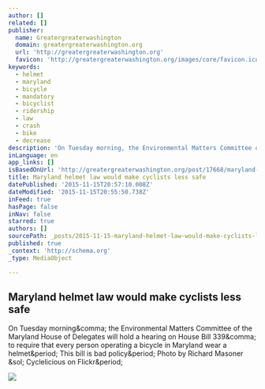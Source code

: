 ```yaml
---
author: []
related: []
publisher:
  name: Greatergreaterwashington
  domain: greatergreaterwashington.org
  url: 'http://greatergreaterwashington.org'
  favicon: 'http://greatergreaterwashington.org/images/core/favicon.ico'
keywords:
  - helmet
  - maryland
  - bicycle
  - mandatory
  - bicyclist
  - ridership
  - law
  - crash
  - bike
  - decrease
description: 'On Tuesday morning, the Environmental Matters Committee of the Maryland House of Delegates will hold a hearing on House Bill 339, to require that every person operating a bicycle in Maryland wear a helmet. This bill is bad policy. Photo by Richard Masoner / Cyclelicious on Flickr.'
inLanguage: en
app_links: []
isBasedOnUrl: 'http://greatergreaterwashington.org/post/17668/maryland-helmet-law-would-make-cyclists-less-safe/'
title: Maryland helmet law would make cyclists less safe
datePublished: '2015-11-15T20:57:10.008Z'
dateModified: '2015-11-15T20:55:50.738Z'
inFeed: true
hasPage: false
inNav: false
starred: true
authors: []
sourcePath: _posts/2015-11-15-maryland-helmet-law-would-make-cyclists-less-safe.md
published: true
_context: 'http://schema.org'
_type: MediaObject

---
```

<article style=""><h1>Maryland helmet law would make cyclists less safe</h1><p>On Tuesday morning&amp;comma; the Environmental Matters Committee of the Maryland House of Delegates will hold a hearing on House Bill 339&amp;comma; to require that every person operating a bicycle in Maryland wear a helmet&amp;period; This bill is bad policy&amp;period; Photo by Richard Masoner &amp;sol; Cyclelicious on Flickr&amp;period;</p><img src="http://greatergreater.com/images/201302/101718.jpg" /></article>